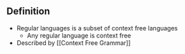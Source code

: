 ## Definition
- Regular languages is a subset of context free languages
	- Any regular language is context free
- Described by [[Context Free Grammar]]